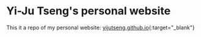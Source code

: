 # Yi-Ju Tseng's personal website
This it a repo of my personal website: [yijutseng.github.io](https://yijutseng.github.io){:target="_blank"}
